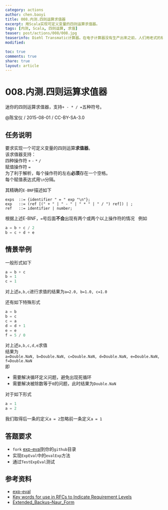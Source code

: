 ```yaml
---
category: actions
author: chen.baoyi
title: 008.内测.四则运算求值器
excerpt: 用Scala实现可定义变量的四则运算求值器。
tags: [内测, Scala, 四则运算, 求值]
teaser: post/actions/008/008.jpg
teaserinfo: Diehl Transmatic计算器。在电子计算器没有生产出来之前，人们用老式的机械计算器。
modified: 

toc: true
comments: true
share: true
layout: article
---
```


# 008.内测.四则运算求值器

迷你的四则运算求值器，支持`+ - * / =`五种符号。  

@陈宝仪 / 2015-08-01 / CC-BY-SA-3.0  

## 任务说明

要求实现一个可定义变量的四则运算**求值器**。  
该求值器支持：  
四种操作符 `+` `-` `*` `/`  
赋值操作符 `=`  
为了利于解析，每个操作符的左右**必须**存在一个空格。  
每个赋值表达式用`\n`分隔。  

其精确的`E-BNF`描述如下  

``` 
exps  ::= {identifier " = " exp "\n"};  
exp   ::= (ref [(" + " | " - " | " * " | " / ") ref]) | ;  
ref   ::= identifier | number;  
```

根据上述E-BNF，`=`号后面**不会**出现有两个或两个以上操作符的情况  
例如  

``` python
a = b + c / 2  
b = c + d + e  
```

## 情景举例

一般形式如下  

``` python
a = b + c  
b = 1  
c = 1  
```
对上述`a,b,c`进行求值的结果为`a=2.0, b=1.0, c=1.0`  

还有如下特殊形式  

``` python
a = b  
b = c  
c = a 
d = d + 1  
e = e  
f = 5 / 0  
```
对上述`a,b,c,d,e`求值  
结果为  
`a=Double.NaN, b=Double.NaN, c=Double.NaN, d=Double.NaN, e=Double.NaN, f=Double.NaN`  
即  

  * 需要解决循环定义问题，避免出现死循环  
  * 需要解决被除数等于`0`的问题，此时结果为`Double.NaN`  


对于如下形式  

``` python
a = 1  
a = 2  
```
我们取得后一条的定义`a = 2`忽略前一条定义`a = 1`  

## 答题要求  

  * `fork` [exp-eval](https://github.com/moilioncircle/exp-eval)到你的`github`目录  
  * 实现`ExpEval`中的`evalExp`方法  
  * 通过`TestExpEval`测试  

## 参考资料

  * [exp-eval](https://github.com/moilioncircle/exp-eval)
  * [Key words for use in RFCs to Indicate Requirement Levels](http://tools.ietf.org/html/rfc2119)
  * [Extended_Backus–Naur_Form](https://en.wikipedia.org/wiki/Extended_Backus%E2%80%93Naur_Form)
